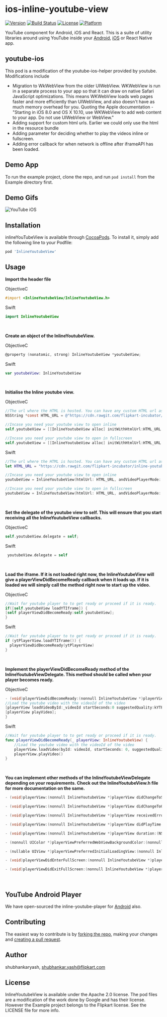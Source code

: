 # ios-inline-youtube-view 

[![Version](https://img.shields.io/cocoapods/v/InlineYoutubeView.svg?style=flat)](http://cocoapods.org/pods/InlineYoutubeView)
[![Build Status](https://travis-ci.org/flipkart-incubator/ios-inline-youtube-view.svg?branch=master)](https://travis-ci.org/flipkart-incubator/ios-inline-youtube-view) 
[![License](https://img.shields.io/cocoapods/l/InlineYoutubeView.svg?style=flat)](http://cocoapods.org/pods/InlineYoutubeView)
[![Platform](https://img.shields.io/cocoapods/p/InlineYoutubeView.svg?style=flat)](http://cocoapods.org/pods/InlineYoutubeView)

YouTube component for Android, iOS and React. This is a suite of utility libraries around using YouTube inside your [Android](https://github.com/flipkart-incubator/inline-youtube-view/), [iOS](https://github.com/flipkart-incubator/ios-inline-youtube-view/) or React Native app.

## youtube-ios

This pod is a modification of the youtube-ios-helper provided by youtube. Modifications include
* Migration to WkWebView from the older UIWebView. WKWebView is run in a separate process to your app so that it can draw on native Safari JavaScript optimizations. This means WKWebView loads web pages faster and more efficiently than UIWebView, and also doesn't have as much memory overhead for you. Quoting the Apple documentation - "Starting in iOS 8.0 and OS X 10.10, use WKWebView to add web content to your app. Do not use UIWebView or WebView."
* Adding support for custom html urls. Earlier we could only use the html in the resource bundle
* Adding parameter for deciding whether to play the videos inline or fullscreen.
* Adding error callback for when network is offline after iframeAPI has been loaded.

## Demo App

To run the example project, clone the repo, and run `pod install` from the Example directory first.

## Demo Gifs

![YouTube iOS](https://github.com/flipkart-incubator/ios-inline-youtube-view/blob/master/Screenshots/InlineYoutube.gif)

## Installation

inlineYouTubeView is available through [CocoaPods](http://cocoapods.org). To install
it, simply add the following line to your Podfile:

```ruby
pod 'InlineYoutubeView'
```

## Usage

**Import the header file**

ObjectiveC
```objective-c
#import <InlineYoutubeView/InlineYoutubeView.h>
```

Swift
```swift
import InlineYoutubeView
```
<br />

**Create an object of the InlineYoutubeView.**

ObjectiveC
```objective-c
@property (nonatomic, strong) InlineYoutubeView *youtubeView;
```

Swift
```swift
var youtubeView: InlineYoutubeView
```
<br />

**Initialise the Inline youtube view.**

ObjectiveC
```objective-c
//The url where the HTML is hosted. You can have any custom HTML url as well. So you can modify the iframe provided, upload the modified HTML file and use the url here
NSString *const HTML_URL = @"https://cdn.rawgit.com/flipkart-incubator/inline-youtube-view/60bae1a1/youtube-android/youtube_iframe_player.html";

//Incase you need your youtube view to open inline
self.youtubeView = [[InlineYoutubeView alloc] initWithHtmlUrl:HTML_URL andVideoPlayerMode:kYTPlayerModeInline];

//Incase you need your youtube view to open in fullscreen
self.youtubeView = [[InlineYoutubeView alloc] initWithHtmlUrl:HTML_URL andVideoPlayerMode:kYTPlayerModeFullScreen];
```

Swift
```swift
//The url where the HTML is hosted. You can have any custom HTML url as well. So you can modify the iframe provided, upload the modified HTML file and use the url here
let HTML_URL = "https://cdn.rawgit.com/flipkart-incubator/inline-youtube-view/60bae1a1/youtube-android/youtube_iframe_player.html"

//Incase you need your youtube view to open inline
youtubeView = InlineYoutubeView(htmlUrl: HTML_URL, andVideoPlayerMode: .inline)

//Incase you need your youtube view to open in fullscreen
youtubeView = InlineYoutubeView(htmlUrl: HTML_URL, andVideoPlayerMode: .fullScreen)
```
<br />

**Set the delegate of the youtube view to self. This will ensure that you start receiving all the InlineYoutubeView callbacks.**

ObjectiveC
```objective-c
self.youtubeView.delegate = self;
```

Swift
```swift
 youtubeView.delegate = self
```

<br />

**Load the iframe. If it is not loaded right now, the InlineYoutubeView will give a playerViewDidBecomeReady callback when it loads up. If it is loaded we will simply call the method right now to start up the video.**

ObjectiveC
```objective-c
//Wait for youtube player to to get ready or proceed if it is ready.
if([self.youtubeView loadYTIframe]) {
[self playerViewDidBecomeReady:self.youtubeView];
}
```

Swift
```swift
//Wait for youtube player to to get ready or proceed if it is ready.
if (ytPlayerView.loadYTIframe()) {
  playerViewDidBecomeReady(ytPlayerView)
}
 ```
 
 <br />

**Implement the playerViewDidBecomeReady method of the InlineYoutubeViewDelegate. This method should be called when your player becomes ready.**

ObjectiveC
```objective-c
- (void)playerViewDidBecomeReady:(nonnull InlineYoutubeView *)playerView {
//Load the youtube video with the videoId of the video
[playerView loadVideoById:_videoId startSeconds:0 suggestedQuality:kYTPlaybackQualityAuto];
[playerView playVideo];
}
```

Swift
```swift
//Wait for youtube player to to get ready or proceed if it is ready.
func playerViewDidBecomeReady(_ playerView: InlineYoutubeView) {
    //Load the youtube video with the videoId of the video
    playerView.loadVideo(byId: videoId, startSeconds: 0, suggestedQuality: YTPlaybackQuality.auto)
    playerView.playVideo()
}
 ```
 
<br /> 

**You can implement other methods of the InlineYoutubeViewDelegate depending on your requirements. Check out the InlineYoutubeView.h file for more documentation on the same.**

```objective-c
- (void)playerView:(nonnull InlineYoutubeView *)playerView didChangeToState:(YTPlayerState)state;

- (void)playerView:(nonnull InlineYoutubeView *)playerView didChangeToQuality:(YTPlaybackQuality)quality;

- (void)playerView:(nonnull InlineYoutubeView *)playerView receivedError:(YTPlayerError)error ;

- (void)playerView:(nonnull InlineYoutubeView *)playerView didPlayTime:(float)playTime ;

- (void)playerView:(nonnull InlineYoutubeView *)playerView duration:(NSTimeInterval)duration ;

- (nonnull UIColor *)playerViewPreferredWebViewBackgroundColor:(nonnull InlineYoutubeView *)playerView;

- (nullable UIView *)playerViewPreferredInitialLoadingView:(nonnull InlineYoutubeView *)playerView;

- (void)playerViewDidEnterFullScreen:(nonnull InlineYoutubeView *)playerView;

- (void)playerViewDidExitFullScreen:(nonnull InlineYoutubeView *)playerView;
```
<br />

## YouTube Android Player

We have open-sourced the inline-youtube-player for [Android](https://github.com/flipkart-incubator/inline-youtube-view) also.

## Contributing

The easiest way to contribute is by [forking the repo](https://help.github.com/articles/fork-a-repo/), making your changes and [creating a pull request](https://help.github.com/articles/creating-a-pull-request/).

## Author

shubhankaryash, shubhankar.yash@flipkart.com

## License

InlineYoutubeView is available under the Apache 2.0 license. The pod files are a modification of the work done by Google and has their license. However the Example project belongs to the Flipkart license.  See the LICENSE file for more info.
